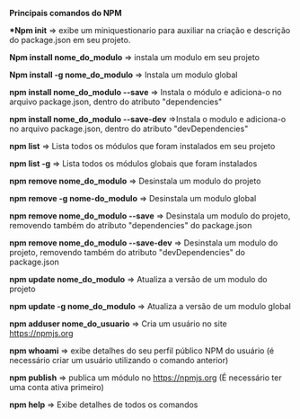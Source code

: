 **Principais comandos do NPM**

**\*Npm init**
=> exibe um miniquestionario para auxiliar na criação e descrição do package.json em seu projeto.

**Npm install nome_do_modulo**
=> instala um modulo em seu projeto

**Npm install -g nome_do_modulo**
=> Instala um modulo global

**npm install nome_do_modulo --save**
=> Instala o módulo e adiciona-o no arquivo package.json, dentro do atributo "dependencies"

**npm install nome_do_modulo --save-dev**
=>Instala o modulo e adiciona-o no arquivo package.json, dentro do atributo "devDependencies"

**npm list**
=> Lista todos os módulos que foram instalados em seu projeto

**npm list -g**
=> Lista todos os módulos globais que foram instalados

**npm remove nome_do_modulo**
=> Desinstala um modulo do projeto

**npm remove -g nome-do_modulo**
=> Desinstala um modulo global

**npm remove nome_do_modulo --save**
=> Desinstala um modulo do projeto, removendo também do atributo "dependencies" do package.json

**npm remove nome_do_modulo --save-dev**
=> Desinstala um modulo do projeto, removendo também do atributo "devDependencies" do package.json

**npm update nome_do_modulo**
=> Atualiza a versão de um modulo do projeto

**npm update -g nome_do_modulo**
=> Atualiza a versão de um modulo global

**npm adduser nome_do_usuario**
=> Cria um usuário no site https://npmjs.org

**npm whoami**
=> exibe detalhes do seu perfil público NPM do usuário (é necessário criar um usuário utilizando o comando anterior)

**npm publish**
=> publica um módulo no https://npmjs.org (É necessário ter uma conta ativa primeiro)

**npm help**
=> Exibe detalhes de todos os comandos
